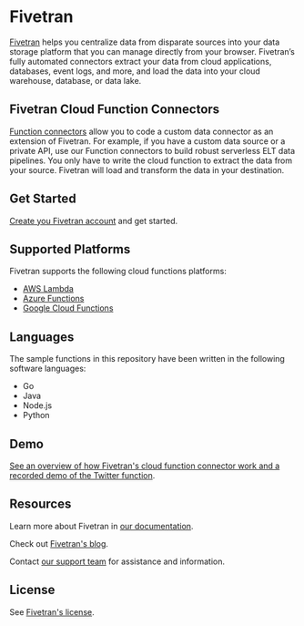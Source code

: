 # Fivetran

[Fivetran](https://fivetran.com/) helps you centralize data from disparate sources into your data storage platform that you can manage directly from your browser. Fivetran’s fully automated connectors extract your data from cloud applications, databases, event logs, and more, and load the data into your cloud warehouse, database, or data lake.

## Fivetran Cloud Function Connectors

[Function connectors](https://fivetran.com/docs/functions) allow you to code a custom data connector as an extension of Fivetran. For example, if you have a custom data source or a private API, use our Function connectors to build robust serverless ELT data pipelines. You only have to write the cloud function to extract the data from your source. Fivetran will load and transform the data in your destination. 

## Get Started

[Create you Fivetran account](https://fivetran.com/signup?email=) and get started.

## Supported Platforms

Fivetran supports the following cloud functions platforms:

 - [AWS Lambda](https://aws.amazon.com/lambda/)
 - [Azure Functions](https://azure.microsoft.com/en-us/services/functions/)
 - [Google Cloud Functions](https://cloud.google.com/functions/) 

## Languages

The sample functions in this repository have been written in the following software languages:

- Go
- Java
- Node.js
- Python

## Demo

[See an overview of how Fivetran's cloud function connector work and a recorded demo of the Twitter function](https://www.youtube.com/watch?v=HrOdDKOPqhg).

## Resources

Learn more about Fivetran in [our documentation](https://fivetran.com/docs/getting-started).

Check out [Fivetran's blog](https://fivetran.com/blog).

Contact [our support team](https://support.fivetran.com/hc/en-us) for assistance and information. 

## License

See [Fivetran's license](https://github.com/fivetran/functions/blob/master/LICENSE).

